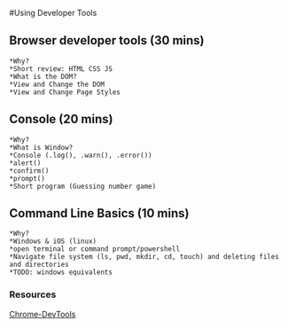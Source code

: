 #Using Developer Tools

## Browser developer tools (30 mins)
    *Why?
    *Short review: HTML CSS JS
    *What is the DOM?
    *View and Change the DOM
    *View and Change Page Styles

## Console (20 mins)
    *Why?
    *What is Window?
    *Console (.log(), .warn(), .error())
    *alert()
    *confirm()
    *prompt()
    *Short program (Guessing number game)

## Command Line Basics (10 mins)
    *Why?
    *Windows & iOS (linux)
    *open terminal or command prompt/powershell
    *Navigate file system (ls, pwd, mkdir, cd, touch) and deleting files and directories
    *TODO: windows equivalents
    
### Resources
[Chrome-DevTools](https://developers.google.com/web/tools/chrome-devtools)

